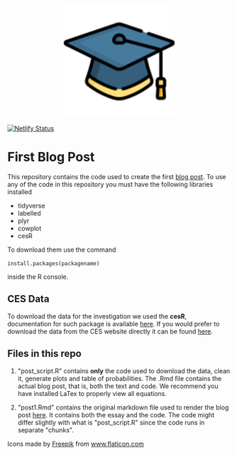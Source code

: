 <div style="text-align:center"><img src="/education.png" width=250px heigh=250px/></div>


[![Netlify Status](https://api.netlify.com/api/v1/badges/3a2597ec-c2d3-4cad-a4e6-293c0f054b46/deploy-status)](https://app.netlify.com/sites/cyvg/deploys)
# First Blog Post
This repository contains the code used to create the first [blog post](https://cyvg.netlify.app/posts/p1/).
To use any of the code in this repository you must have 
the following libraries installed

- tidyverse
- labelled
- plyr
- cowplot
- cesR

To download them use the command
```{R}
install.packages(packagename)
```

inside the R console.

## CES Data
To download the data for the investigation we used the **cesR**, documentation for such package is
available [here](https://hodgettsp.github.io/cesR/). If you would prefer to download the data from the CES website directly it can be found 
[here](http://ces-eec.ca/).

## Files in this repo
1. "post_script.R" contains **only** the code used to download the data, clean it,
generate plots and table of probabilities. 
The .Rmd file contains the actual blog post, that is, both the 
text and code. We recommend you have installed LaTex to properly 
view all equations.

2. "post1.Rmd" contains the original markdown file used to render the blog post
[here](https://cyvg.netlify.app/posts/p1/). It contains both the essay and the code. The
code might differ slightly with what is "post_script.R" since the code runs in separate "chunks". 


<div>Icons made by <a href="https://www.flaticon.com/authors/freepik" title="Freepik">Freepik</a> from <a href="https://www.flaticon.com/" title="Flaticon">www.flaticon.com</a></div>